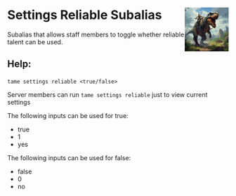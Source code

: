 <h1>Settings Reliable Subalias<img align="right" src="../../../Data/main.png" width="100px"></h1>

Subalias that allows staff members to toggle whether reliable talent can be used. 

## Help:
`tame settings reliable <true/false>`

Server members can run `tame settings reliable` just to view current settings

The following inputs can be used for true:
- true
- 1
- yes

The following inputs can be used for false:
- false
- 0
- no